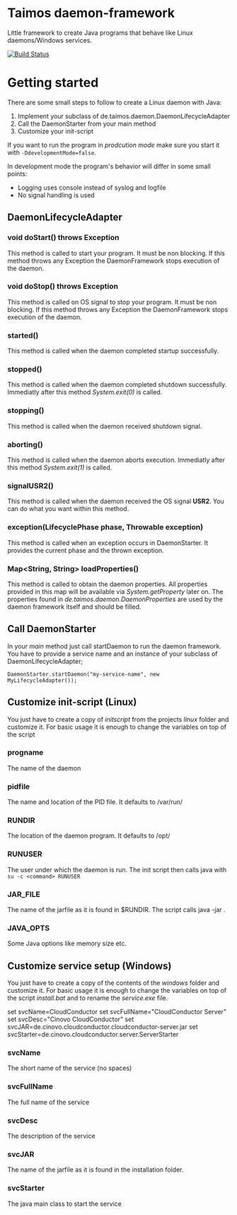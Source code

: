 # Taimos daemon-framework

Little framework to create Java programs that behave like Linux daemons/Windows services.

[![Build Status](https://travis-ci.org/taimos/daemon-framework.png)](https://travis-ci.org/taimos/daemon-framework)

# Getting started

There are some small steps to follow to create a Linux daemon with Java:

1. Implement your subclass of de.taimos.daemon.DaemonLifecycleAdapter
2. Call the DaemonStarter from your main method
3. Customize your init-script

If you want to run the program in _prodcution mode_ make sure you start it with ``-DdevelopmentMode=false``.

In development mode the program's behavior will differ in some small points:

- Logging uses console instead of syslog and logfile
- No signal handling is used


## DaemonLifecycleAdapter

### void doStart() throws Exception

This method is called to start your program. It must be non blocking.
If this method throws any Exception the DaemonFramework stops execution of the daemon.

### void doStop() throws Exception

This method is called on OS signal to stop your program. It must be non blocking.
If this method throws any Exception the DaemonFramework stops execution of the daemon.

### started()

This method is called when the daemon completed startup successfully.

### stopped()

This method is called when the daemon completed shutdown successfully. Immediatly after this method _System.exit(0)_ is called.

### stopping()

This method is called when the daemon received shutdown signal.

### aborting()

This method is called when the daemon aborts execution. Immediatly after this method _System.exit(1)_ is called.

### signalUSR2()

This method is called when the daemon received the OS signal __USR2__. You can do what you want within this method.

### exception(LifecyclePhase phase, Throwable exception)

This method is called when an exception occurs in DaemonStarter. It provides the current phase and the thrown exception.

### Map<String, String> loadProperties()

This method is called to obtain the daemon properties. All properties provided in this map will be available via _System.getProperty_ later on.
The properties found in _de.taimos.daemon.DaemonProperties_ are used by the daemon framework itself and should be filled.

## Call DaemonStarter

In your _main_ method just call startDaemon to run the daemon framework. You have to provide a service name and an instance of your subclass of DaemonLifecycleAdapter;

```
DaemonStarter.startDaemon("my-service-name", new MyLifecycleAdapter());
```

## Customize init-script (Linux)

You just have to create a copy of _initscript_ from the projects _linux_ folder and customize it. For basic usage it is enough to change the variables on top of the script

### progname

The name of the daemon

### pidfile

The name and location of the PID file. It defaults to /var/run/<daemonname>

### RUNDIR

The location of the daemon program. It defaults to /opt/<daemonname>

### RUNUSER

The user under which the daemon is run. The init script then calls java with ``su -c <command> RUNUSER``

### JAR_FILE

The name of the jarfile as it is found in $RUNDIR. The script calls java -jar <jarname>.

### JAVA_OPTS

Some Java options like memory size etc.

## Customize service setup (Windows)

You just have to create a copy of the contents of the _windows_ folder and customize it. For basic usage it is enough to change the variables on top of the script _install.bat_ and to rename the _service.exe_ file.

set svcName=CloudConductor
set svcFullName="CloudConductor Server"
set svcDesc="Cinovo CloudConductor"
set svcJAR=de.cinovo.cloudconductor.cloudconductor-server.jar
set svcStarter=de.cinovo.cloudconductor.server.ServerStarter

### svcName

The short name of the service (no spaces)

### svcFullName

The full name of the service

### svcDesc

The description of the service

### svcJAR

The name of the jarfile as it is found in the installation folder.

### svcStarter

The java main class to start the service










